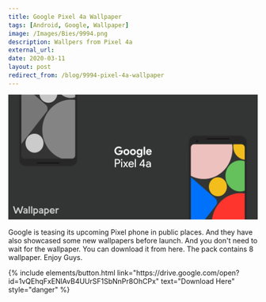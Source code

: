 ```yaml
---
title: Google Pixel 4a Wallpaper
tags: [Android, Google, Wallpaper]
image: /Images/Bies/9994.png
description: Wallpers from Pixel 4a
external_url:
date: 2020-03-11
layout: post
redirect_from: /blog/9994-pixel-4a-wallpaper
---
```


![alt text](/Images/Bies/9994.png "1")

Google is teasing its upcoming Pixel phone in public places. And they have also showcased some new wallpapers before launch. And you don't need to wait for the wallpaper. You can download it from here. The pack contains 8 wallpaper. Enjoy Guys.

<p class="text-center">
{% include elements/button.html link="https://drive.google.com/open?id=1vQEhqFxENlAvB4UUrSF1SbNnPr8OhCPx" text="Download Here" style="danger" %}
</p>